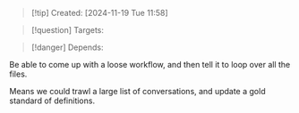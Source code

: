 
>[!tip] Created: [2024-11-19 Tue 11:58]

>[!question] Targets: 

>[!danger] Depends: 

Be able to come up with a loose workflow, and then tell it to loop over all the files.

Means we could trawl a large list of conversations, and update a gold standard of definitions.